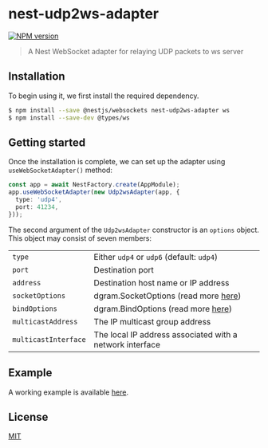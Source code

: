# nest-udp2ws-adapter

[![NPM version][npm-image]][npm-url]

> A Nest WebSocket adapter for relaying UDP packets to ws server

## Installation

To begin using it, we first install the required dependency.

```bash
$ npm install --save @nestjs/websockets nest-udp2ws-adapter ws
$ npm install --save-dev @types/ws
```

## Getting started

Once the installation is complete, we can set up the adapter using `useWebSocketAdapter()` method:

```typescript
const app = await NestFactory.create(AppModule);
app.useWebSocketAdapter(new Udp2wsAdapter(app, {
  type: 'udp4',
  port: 41234,
}));
```

The second argument of the `Udp2wsAdapter` constructor is an `options` object. This object may consist of seven members:

<table>
  <tr>
    <td><code>type</code></td>
    <td>Either <code>udp4</code> or <code>udp6</code> (default: <code>udp4</code>)</td>
  </tr>
  <tr>
    <td><code>port</code></td>
    <td>Destination port</td>
  </tr>
  <tr>
    <td><code>address</code></td>
    <td>Destination host name or IP address</td>
  </tr>
  <tr>
    <td><code>socketOptions</code></td>
    <td>dgram.SocketOptions (read more 
      <a
        href="https://nodejs.org/api/dgram.html#dgramcreatesocketoptions-callback"
        rel="nofollow"
        target="blank"
        >here</a
      >)</td>
  </tr>
  <tr>
    <td><code>bindOptions</code></td>
    <td>dgram.BindOptions (read more 
      <a
        href="https://nodejs.org/api/dgram.html#socketbindoptions-callback"
        rel="nofollow"
        target="blank"
        >here</a
      >)</td>
  </tr>
  <tr>
    <td><code>multicastAddress</code></td>
    <td>The IP multicast group address</td>
  </tr>
  <tr>
    <td><code>multicastInterface</code></td>
    <td>The local IP address associated with a network interface</td>
  </tr>
</table>

## Example

A working example is available [here](https://github.com/fugle-dev/nest-udp2ws-adapter/tree/master/example).

## License

[MIT](LICENSE)

[npm-image]: https://img.shields.io/npm/v/nest-udp2ws-adapter.svg
[npm-url]: https://npmjs.com/package/nest-udp2ws-adapter
